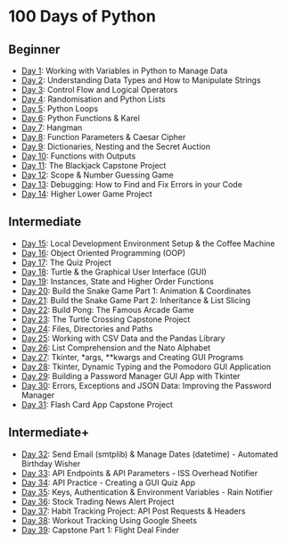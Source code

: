 # 100 Days of Python

## Beginner
- [Day 1](./day01): Working with Variables in Python to Manage Data
- [Day 2](./day02): Understanding Data Types and How to Manipulate Strings
- [Day 3](./day03): Control Flow and Logical Operators
- [Day 4](./day04): Randomisation and Python Lists
- [Day 5](./day05): Python Loops
- [Day 6](./day06): Python Functions & Karel
- [Day 7](./day07): Hangman
- [Day 8](./day08): Function Parameters & Caesar Cipher
- [Day 9](./day09): Dictionaries, Nesting and the Secret Auction
- [Day 10](./day10): Functions with Outputs
- [Day 11](./day11): The Blackjack Capstone Project
- [Day 12](./day12): Scope & Number Guessing Game
- [Day 13](./day13): Debugging: How to Find and Fix Errors in your Code
- [Day 14](./day14): Higher Lower Game Project

## Intermediate
- [Day 15](./day15): Local Development Environment Setup & the Coffee Machine
- [Day 16](./day16): Object Oriented Programming (OOP)
- [Day 17](./day17): The Quiz Project
- [Day 18](./day18): Turtle & the Graphical User Interface (GUI)
- [Day 19](./day19): Instances, State and Higher Order Functions
- [Day 20](./day20): Build the Snake Game Part 1: Animation & Coordinates
- [Day 21](./day21): Build the Snake Game Part 2: Inheritance & List Slicing
- [Day 22](./day22): Build Pong: The Famous Arcade Game
- [Day 23](./day23): The Turtle Crossing Capstone Project
- [Day 24](./day24): Files, Directories and Paths
- [Day 25](./day25): Working with CSV Data and the Pandas Library
- [Day 26](./day26): List Comprehension and the Nato Alphabet
- [Day 27](./day27): Tkinter, *args, **kwargs and Creating GUI Programs
- [Day 28](./day28): Tkinter, Dynamic Typing and the Pomodoro GUI Application
- [Day 29](./day29): Building a Password Manager GUI App with Tkinter
- [Day 30](./day30): Errors, Exceptions and JSON Data: Improving the Password Manager
- [Day 31](./day31): Flash Card App Capstone Project

## Intermediate+
- [Day 32](./day32): Send Email (smtplib) & Manage Dates (datetime) - Automated Birthday Wisher
- [Day 33](./day33): API Endpoints & API Parameters - ISS Overhead Notifier
- [Day 34](./day34): API Practice - Creating a GUI Quiz App
- [Day 35](./day35): Keys, Authentication & Environment Variables - Rain Notifier
- [Day 36](./day36): Stock Trading News Alert Project
- [Day 37](./day37): Habit Tracking Project: API Post Requests & Headers
- [Day 38](./day38): Workout Tracking Using Google Sheets
- [Day 39](./day39): Capstone Part 1: Flight Deal Finder